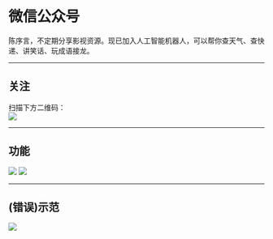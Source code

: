 微信公众号
============

陈序言，不定期分享影视资源。现已加入人工智能机器人，可以帮你查天气、查快递、讲笑话、玩成语接龙。

--------

关注
--------

扫描下方二维码：  
![](http://ichenwin.qiniudn.com/wxpublic.jpg)

-------------

功能
-------------

![](http://ichenwin.qiniudn.com/tuling1.png)
![](http://ichenwin.qiniudn.com/tuling2.png)

---------

(错误)示范
---------

![](http://ichenwin.qiniudn.com/wxbot.jpg)

